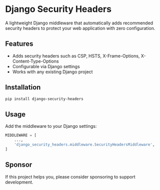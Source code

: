 # Django Security Headers

A lightweight Django middleware that automatically adds recommended security headers
to protect your web application with zero configuration.

## Features
- Adds security headers such as CSP, HSTS, X-Frame-Options, X-Content-Type-Options
- Configurable via Django settings
- Works with any existing Django project

## Installation
```bash
pip install django-security-headers
```

## Usage
Add the middleware to your Django settings:
```python
MIDDLEWARE = [
    ...,
    'django_security_headers.middleware.SecurityHeadersMiddleware',
]
```

## Sponsor
If this project helps you, please consider sponsoring to support development.

